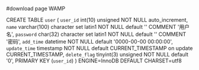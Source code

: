 #download page
 WAMP


CREATE TABLE `user` (
  `user_id` int(10) unsigned NOT NULL auto_increment,
  `name` varchar(100) character set latin1 NOT NULL default '' COMMENT '用户名',
  `password` char(32) character set latin1 NOT NULL default '' COMMENT '密码',
  `add_time` datetime NOT NULL default '0000-00-00 00:00:00',
  `update_time` timestamp NOT NULL default CURRENT_TIMESTAMP on update CURRENT_TIMESTAMP,
  `delete_flag` tinyint(3) unsigned NOT NULL default '0',
  PRIMARY KEY  (`user_id`)
) ENGINE=InnoDB DEFAULT CHARSET=utf8





